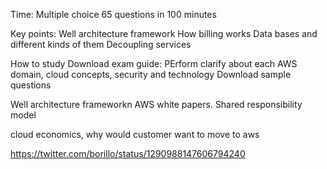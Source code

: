 Time:
Multiple choice 65 questions in 100 minutes

Key points:
Well architecture framework
How billing works
Data bases and different kinds of them
Decoupling services


How to study
Download exam guide: PErform clarify about each AWS domain, cloud concepts, security and technology 
Download sample questions


Well architecture frameworkn
AWS white papers.
Shared responsibility model



cloud economics, why would customer want to move to aws 



https://twitter.com/borillo/status/1290988147606794240